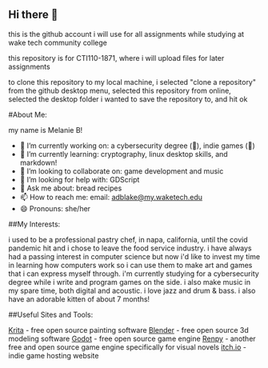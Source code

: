 ## Hi there 👋

this is the github account i will use for all assignments while studying at wake tech community college

this repository is for CTI110-1871, where i will upload files for later assignments

to clone this repository to my local machine, i selected "clone a repository" from the github desktop menu, selected this repository from online, selected the desktop folder i wanted to save the repository to, and hit ok

#About Me:

my name is Melanie B!
- 🔭 I’m currently working on: a cybersecurity degree (😬), indie games (😬) 
- 🌱 I’m currently learning: cryptography, linux desktop skills, and markdown!
- 👯 I’m looking to collaborate on: game development and music
- 🤔 I’m looking for help with: GDScript
- 💬 Ask me about: bread recipes
- 📫 How to reach me:
        email: adblake@my.waketech.edu
- 😄 Pronouns: she/her

##My Interests:

i used to be a professional pastry chef, in napa, california, until the covid pandemic hit and i chose to leave the food service industry. i have always had a passing interest in computer science but now i'd like to invest my time in learning how computers work so i can use them to make art and games that i can express myself through. i'm currently studying for a cybersecurity degree while i write and program games on the side. i also make music in my spare time, both digital and acoustic. i love jazz and drum & bass. i also have an adorable kitten of about 7 months!

##Useful Sites and Tools:

[Krita](https://krita.org/en/) - free open source painting software
[Blender](https://www.blender.org/) - free open source 3d modeling software
[Godot](https://godotengine.org/) - free open source game engine
[Renpy](https://www.renpy.org/) - another free and open source game engine specifically for visual novels
[itch.io](https://itch.io/) - indie game hosting website